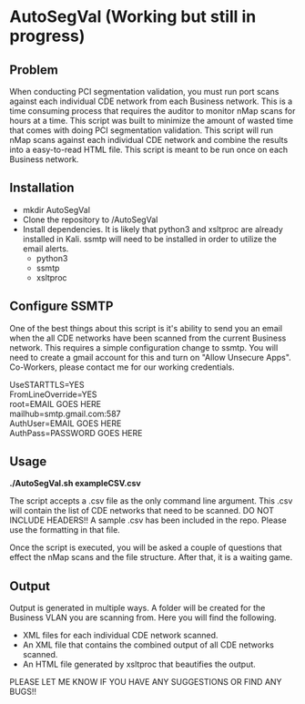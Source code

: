 # AutoSegVal (Working but still in progress)
## Problem ##
When conducting PCI segmentation validation, you must run port scans against each individual CDE network from each Business network. This is a time consuming process that requires the auditor to monitor nMap scans for hours at a time. This script was built to minimize the amount of wasted time that comes with doing PCI segmentation validation. This script will run nMap scans against each individual CDE network and combine the results into a easy-to-read HTML file. This script is meant to be run once on each Business network.

## Installation ##
- mkdir AutoSegVal
- Clone the repository to /AutoSegVal
- Install dependencies. It is likely that python3 and xsltproc are already installed in Kali. ssmtp will need to be installed in order to utilize the email alerts.
  - python3
  - ssmtp
  - xsltproc

## Configure SSMTP ##
One of the best things about this script is it's ability to send you an email when the all CDE networks have been scanned from the current Business network. This requires a simple configuration change to ssmtp. You will need to create a gmail account for this and turn on "Allow Unsecure Apps". Co-Workers, please contact me for our working credentials.

UseSTARTTLS=YES<br>
FromLineOverride=YES<br>
root=EMAIL GOES HERE<br>
mailhub=smtp.gmail.com:587<br>
AuthUser=EMAIL GOES HERE<br>
AuthPass=PASSWORD GOES HERE<br>

## Usage ##

<b>./AutoSegVal.sh exampleCSV.csv</b>

The script accepts a .csv file as the only command line argument. This .csv will contain the list of CDE networks that need to be scanned. DO NOT INCLUDE HEADERS!! A sample .csv has been included in the repo. Please use the formatting in that file.

Once the script is executed, you will be asked a couple of questions that effect the nMap scans and the file structure. After that, it is a waiting game.

## Output ##
Output is generated in multiple ways. A folder will be created for the Business VLAN you are scanning from. Here you will find the following.

- XML files for each individual CDE network scanned.
- An XML file that contains the combined output of all CDE networks scanned.
- An HTML file generated by xsltproc that beautifies the output.

PLEASE LET ME KNOW IF YOU HAVE ANY SUGGESTIONS OR FIND ANY BUGS!!

